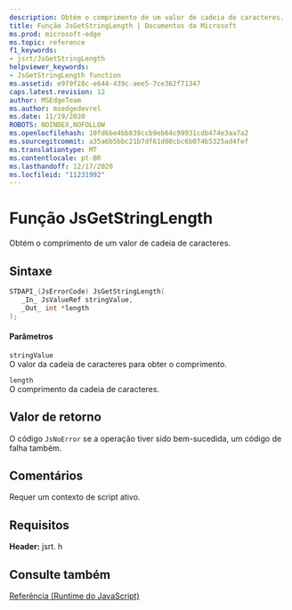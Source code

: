 ```yaml
---
description: Obtém o comprimento de um valor de cadeia de caracteres.
title: Função JsGetStringLength | Documentos da Microsoft
ms.prod: microsoft-edge
ms.topic: reference
f1_keywords:
- jsrt/JsGetStringLength
helpviewer_keywords:
- JsGetStringLength function
ms.assetid: e9f9f28c-e644-439c-aee5-7ce362f71347
caps.latest.revision: 12
author: MSEdgeTeam
ms.author: msedgedevrel
ms.date: 11/19/2020
ROBOTS: NOINDEX,NOFOLLOW
ms.openlocfilehash: 10fd6be4bb839ccb9eb64c99931cdb474e3aa7a2
ms.sourcegitcommit: a35a6b5bbc21b7df61d08cbc6b074b5325ad4fef
ms.translationtype: MT
ms.contentlocale: pt-BR
ms.lasthandoff: 12/17/2020
ms.locfileid: "11231992"
---
```

# Função JsGetStringLength

Obtém o comprimento de um valor de cadeia de caracteres.  
  
## Sintaxe  
  
```cpp  
STDAPI_(JsErrorCode) JsGetStringLength(  
   _In_ JsValueRef stringValue,  
   _Out_ int *length  
);  
```  
  
#### Parâmetros  
 `stringValue`  
 O valor da cadeia de caracteres para obter o comprimento.  
  
 `length`  
 O comprimento da cadeia de caracteres.  
  
## Valor de retorno  
 O código `JsNoError` se a operação tiver sido bem-sucedida, um código de falha também.  
  
## Comentários  
 Requer um contexto de script ativo.  
  
## Requisitos  
 **Header:** jsrt. h  
  
## Consulte também  
 [Referência (Runtime do JavaScript)](../chakra-hosting/reference-javascript-runtime.md)
